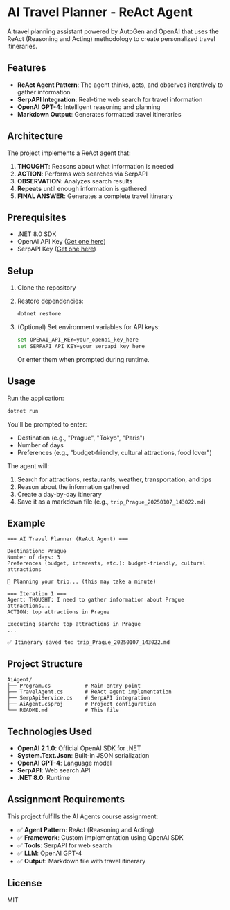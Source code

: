 # AI Travel Planner - ReAct Agent

A travel planning assistant powered by AutoGen and OpenAI that uses the ReAct (Reasoning and Acting) methodology to create personalized travel itineraries.

## Features

- **ReAct Agent Pattern**: The agent thinks, acts, and observes iteratively to gather information
- **SerpAPI Integration**: Real-time web search for travel information
- **OpenAI GPT-4**: Intelligent reasoning and planning
- **Markdown Output**: Generates formatted travel itineraries

## Architecture

The project implements a ReAct agent that:
1. **THOUGHT**: Reasons about what information is needed
2. **ACTION**: Performs web searches via SerpAPI
3. **OBSERVATION**: Analyzes search results
4. **Repeats** until enough information is gathered
5. **FINAL ANSWER**: Generates a complete travel itinerary

## Prerequisites

- .NET 8.0 SDK
- OpenAI API Key ([Get one here](https://platform.openai.com/api-keys))
- SerpAPI Key ([Get one here](https://serpapi.com/))

## Setup

1. Clone the repository
2. Restore dependencies:
   ```bash
   dotnet restore
   ```

3. (Optional) Set environment variables for API keys:
   ```bash
   set OPENAI_API_KEY=your_openai_key_here
   set SERPAPI_API_KEY=your_serpapi_key_here
   ```
   Or enter them when prompted during runtime.

## Usage

Run the application:
```bash
dotnet run
```

You'll be prompted to enter:
- Destination (e.g., "Prague", "Tokyo", "Paris")
- Number of days
- Preferences (e.g., "budget-friendly, cultural attractions, food lover")

The agent will:
1. Search for attractions, restaurants, weather, transportation, and tips
2. Reason about the information gathered
3. Create a day-by-day itinerary
4. Save it as a markdown file (e.g., `trip_Prague_20250107_143022.md`)

## Example

```
=== AI Travel Planner (ReAct Agent) ===

Destination: Prague
Number of days: 3
Preferences (budget, interests, etc.): budget-friendly, cultural attractions

🤖 Planning your trip... (this may take a minute)

=== Iteration 1 ===
Agent: THOUGHT: I need to gather information about Prague attractions...
ACTION: top attractions in Prague

Executing search: top attractions in Prague
...

✅ Itinerary saved to: trip_Prague_20250107_143022.md
```

## Project Structure

```
AiAgent/
├── Program.cs           # Main entry point
├── TravelAgent.cs       # ReAct agent implementation
├── SerpApiService.cs    # SerpAPI integration
├── AiAgent.csproj       # Project configuration
└── README.md            # This file
```

## Technologies Used

- **OpenAI 2.1.0**: Official OpenAI SDK for .NET
- **System.Text.Json**: Built-in JSON serialization
- **OpenAI GPT-4**: Language model
- **SerpAPI**: Web search API
- **.NET 8.0**: Runtime

## Assignment Requirements

This project fulfills the AI Agents course assignment:
- ✅ **Agent Pattern**: ReAct (Reasoning and Acting)
- ✅ **Framework**: Custom implementation using OpenAI SDK
- ✅ **Tools**: SerpAPI for web search
- ✅ **LLM**: OpenAI GPT-4
- ✅ **Output**: Markdown file with travel itinerary

## License

MIT
